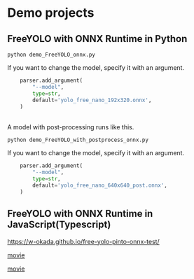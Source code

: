 # Demo projects

## FreeYOLO with ONNX Runtime in Python
```
python demo_FreeYOLO_onnx.py
```

If you want to change the model, specify it with an argument.
```python
    parser.add_argument(
        "--model",
        type=str,
        default='yolo_free_nano_192x320.onnx',
    )
```
<br>
A model with post-processing runs like this.<br>

```
python demo_FreeYOLO_with_postprocess_onnx.py
```

If you want to change the model, specify it with an argument.
```python
    parser.add_argument(
        "--model",
        type=str,
        default='yolo_free_nano_640x640_post.onnx',
    )
```

## FreeYOLO with ONNX Runtime in JavaScript(Typescript)

https://w-okada.github.io/free-yolo-pinto-onnx-test/

[movie](https://twitter.com/DannadoriYellow/status/1605131504795123712)

[movie](https://twitter.com/DannadoriYellow/status/1605131750522654720)

